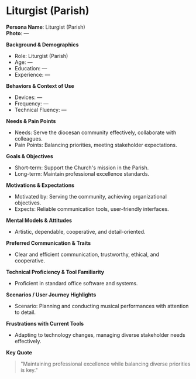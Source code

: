 # Liturgist (Parish)

**Persona Name**: Liturgist (Parish)  
**Photo**: —  

**Background & Demographics**  
- Role: Liturgist (Parish)  
- Age: —  
- Education: —  
- Experience: —  

**Behaviors & Context of Use**  
- Devices: —  
- Frequency: —  
- Technical Fluency: —  

**Needs & Pain Points**  
- Needs: Serve the diocesan community effectively, collaborate with colleagues.  
- Pain Points: Balancing priorities, meeting stakeholder expectations.  

**Goals & Objectives**  
- Short-term: Support the Church's mission in the Parish.  
- Long-term: Maintain professional excellence standards.  

**Motivations & Expectations**  
- Motivated by: Serving the community, achieving organizational objectives.  
- Expects: Reliable communication tools, user-friendly interfaces.  

**Mental Models & Attitudes**  
- Artistic, dependable, cooperative, and detail-oriented.  

**Preferred Communication & Traits**  
- Clear and efficient communication, trustworthy, ethical, and cooperative.  

**Technical Proficiency & Tool Familiarity**  
- Proficient in standard office software and systems.  

**Scenarios / User Journey Highlights**  
- Scenario: Planning and conducting musical performances with attention to detail.  

**Frustrations with Current Tools**  
- Adapting to technology changes, managing diverse stakeholder needs effectively.  

**Key Quote**  
> "Maintaining professional excellence while balancing diverse priorities is key."  